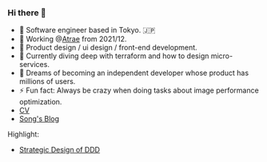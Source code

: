 ### Hi there 👋
- 🥇 Software engineer based in Tokyo. :jp:
- 🔭 Working @[Atrae](https://atrae.co.jp/) from 2021/12.
- 🦄 Product design / ui design / front-end development.
- 🌱 Currently diving deep with terraform and how to design micro-services.
- 🌈 Dreams of becoming an independent developer whose product has millions of users.
- ⚡ Fun fact: Always be crazy when doing tasks about image performance optimization.
- [CV](https://zhumeisongsong.github.io/cv/)
- [Song's Blog](https://zhumeisongsong.github.io/blog/)

Highlight:

- [Strategic Design of DDD](https://zhumeisongsong.github.io/blog/posts/2024-10-19-DDD2)

<!-- [![Leetcode Stats](https://leetcard.jacoblin.cool/zhumeisongsong)](https://leetcode.com/zhumeisongsong) //>

